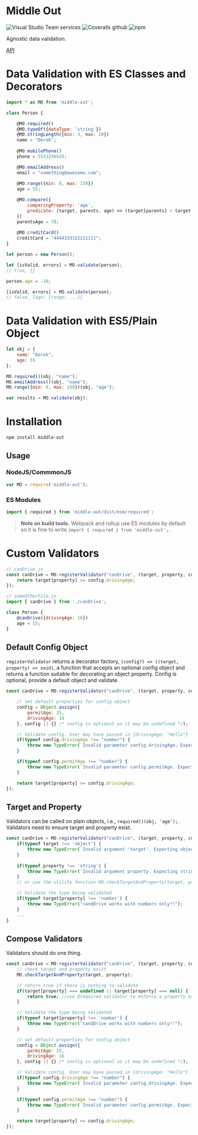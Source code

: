 # Middle Out

![Visual Studio Team services](https://img.shields.io/vso/build/derekworthen/28f9ce90-1a76-4c9b-b520-b4a0dd24477d/4.svg) 
![Coveralls github](https://img.shields.io/coveralls/github/dworthen/middle-out.svg) 
![npm](https://img.shields.io/npm/v/middle-out.svg)

Agnostic data validation. 

[API](http://dworthen.github.io/middle-out/)

# Data Validation with ES Classes and Decorators

```JavaScript
import * as MO from 'middle-out';

class Person {

    @MO.required()
    @MO.typeOf({dataType: 'string'})
    @MO.stringLength({min: 3, max: 20})
    name = "Derek";
    
    @MO.mobilePhone()
    phone = 5553336543;

    @MO.emailAddress()
    email = "something@awesome.com";
    
    @MO.range({min: 0, max: 150})
    age = 55;

    @MO.compare({
        comparingProperty: 'age',
        predicate: (target, parents, age) => (target[parents] > target[age])
    })
    parentsAge = 78;
    
    @MO.creditCard()
    creditCard = "4444333322221111";    
}

let person = new Person();

let [isValid, errors] = MO.validate(person); 
// true, {}

person.age = -10;

[isValid, errors] = MO.validate(person);
// false, {age: {range: ...}}
```

# Data Validation with ES5/Plain Object

```JavaScript
let obj = {
    name: "Derek",
    age: 55
};

MO.required()(obj, "name");
MO.emailAddress()(obj, "name");
MO.range({min: 0, max: 150})(obj, "age");

var results = MO.validate(obj);
```

# Installation

```shell
npm install middle-out
```

## Usage

### NodeJS/CommmonJS

```JavaScript
var MO = require('middle-out');
```

### ES Modules

```JavaScript
import { required } from 'middle-out/dist/esm/required';
```

> **Note on build tools.** Webpack and rollup use ES modules by default so it is fine to write `import { required } from 'middle-out';`. 

# Custom Validators

```JavaScript
// canDrive.js
const canDrive = MO.registerValidator("canDrive", (target, property, config) => {
    return target[property] >= config.drivingAge;
});

// someOtherFile.js
import { canDrive } from './canDrive';

class Person {
    @canDrive({drivingAge: 16})
    age = 15;
}
```

## Default Config Object

`registerValidator` returns a decorator factory, `(config?) => ((target, property) => void)`, a function that accepts an optional config object and returns a function suitable for decorating an object property. Config is optional, provide a default object and validate.

```JavaScript
const canDrive = MO.registerValidator("canDrive", (target, property, config) => {

    // set default properties for config object
    config = Object.assign({
        permitAge: 15,
        drivingAge: 16
    }, config || {} /* config is optional so it may be undefined */);

    // Validate config. User may have passed in {drivingAge: "Hello"}
    if(typeof config.drivingAge !== "number") {
        throw new TypeError(`Invalid parameter config.drivingAge. Expecting number but received ${typeof config.drivingAge}`);
    }

    if(typeof config.permitAge !== "number") {
        throw new TypeError(`Invalid parameter config.permitAge. Expecting number but received ${typeof config.permitAge}`);
    }

    return target[property] >= config.drivingAge;
});
```

## Target and Property

Validators can be called on plain objects, i.e., `required()(obj, 'age');`. Validators need to ensure target and property exist.

```JavaScript
const canDrive = MO.registerValidator("canDrive", (target, property, config) => {
    if(typeof target !== 'object') {
        throw new TypeError(`Invalid argument 'target'. Expecting object but received ${typeof target}.`);
    }
 
    if(typeof property !== 'string') {
        throw new TypeError(`Invalid argument property. Expecting string but received ${typeof property}.`);
    }
    // or use the utility function MO.checkTargetAndProperty(target, property);

    // Validate the type being validated
    if(typeof target[property] !== 'number') {
        throw new TypeError("candDrive works with numbers only!!");
    }
    ...
}
```

## Compose Validators

Validators should do one thing. 

```JavaScript
const canDrive = MO.registerValidator("canDrive", (target, property, config) => {
    // check target and property exist
    MO.checkTargetAndProperty(target, property);

    // return true if there is nothing to validate
    if(target[property] === undefined || target[property] === null) {
        return true; //use @required validator to enforce a property exists
    }

    // Validate the type being validated
    if(typeof target[property] !== 'number') {
        throw new TypeError("candDrive works with numbers only!!");
    }

    // set default properties for config object
    config = Object.assign({
        permitAge: 15,
        drivingAge: 16
    }, config || {} /* config is optional so it may be undefined */);

    // Validate config. User may have passed in {drivingAge: "Hello"}
    if(typeof config.drivingAge !== "number") {
        throw new TypeError(`Invalid parameter config.drivingAge. Expecting number but received ${typeof config.drivingAge}`);
    }

    if(typeof config.permitAge !== "number") {
        throw new TypeError(`Invalid parameter config.permitAge. Expecting number but received ${typeof config.permitAge}`);
    }

    return target[property] >= config.drivingAge;
});
```